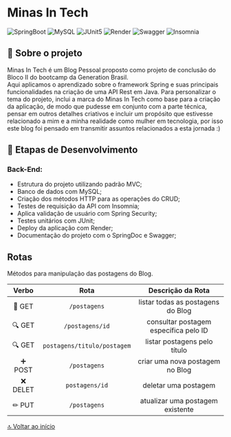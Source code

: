 # Minas In Tech

![SpringBoot](https://img.shields.io/badge/Spring_Boot-F2F4F9?style=for-the-badge&logo=spring-boot)
![MySQL](https://img.shields.io/badge/MySQL-005C84?style=for-the-badge&logo=mysql&logoColor=white)
![JUnit5](https://img.shields.io/badge/Junit5-25A162?style=for-the-badge&logo=junit5&logoColor=white)
![Render](https://img.shields.io/badge/Render-46E3B7?style=for-the-badge&logo=render&logoColor=white)
![Swagger](https://img.shields.io/badge/Swagger-85EA2D?style=for-the-badge&logo=Swagger&logoColor=white)
![Insomnia](https://img.shields.io/badge/Insomnia-5849be?style=for-the-badge&logo=Insomnia&logoColor=white)

<div id='inicio'/> 


## 📖 Sobre o projeto ##

<p>
Minas In Tech é um Blog Pessoal proposto como projeto de conclusão do Bloco II do bootcamp da Generation Brasil.
<br>Aqui aplicamos o aprendizado sobre o framework Spring e suas principais funcionalidades na criação de uma API Rest em Java.
Para personalizar o tema do projeto, inclui a marca do Minas In Tech como base para a criação da aplicação, de modo que pudesse em conjunto com a parte técnica, pensar em outros detalhes criativos e incluir um propósito que estivesse relacionado a mim e a minha realidade como mulher em tecnologia, por isso este blog foi pensado em transmitir assuntos relacionados a esta jornada :) 
</p>

##  🧩 Etapas de Desenvolvimento ##
### Back-End:

- Estrutura do projeto utilizando padrão MVC;
- Banco de dados com MySQL;
- Criação dos métodos HTTP para as operações do CRUD;
- Testes de requisição da API com Insomnia;
- Aplica validação de usuário com Spring Security;
- Testes unitários com JUnit;
- Deploy da aplicação com Render;
- Documentação do projeto com o SpringDoc e Swagger;


## Rotas
Métodos para manipulação das postagens do Blog.

| Verbo |                Rota                 |             Descrição da Rota                |    
| :---: | :---------------------------------: | :------------------------------------------: |
|  📖 GET  |      `/postagens`      |       listar todas as postagens do Blog     | 
| 🔍 GET  |   `/postagens/id`    |     consultar postagem específica pelo ID    | 
🔍 GET  |   `postagens/titulo/postagem`    |     listar postagens pelo título    | 
| ➕ POST   |      `/postagens`      | criar uma nova postagem no Blog           | 
| ❌ DELET |    `postagens/id`    | deletar uma postagem                | 
| ✏ PUT| `/postagens` | atualizar uma postagem existente| 



[🔝 Voltar ao início](#inicio)
